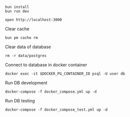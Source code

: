 ```
bun install
bun run dev
```

```
open http://localhost:3000
```

Clear cache

```
bun pm cache rm
```

Clear data of database

```
rm -r data/postgres
```

Connect to database in docker container

```
docker exec -it $DOCKER_PG_CONTAINER_ID psql -U user db
```

Run DB development

```
docker-compose -f docker_compose.yml up -d
```

Run DB testing

```
docker-compose -f docker_compose_test.yml up -d
```
